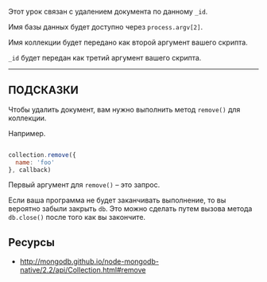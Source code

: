 Этот урок связан с удалением документа по данному `_id`.

Имя базы данных будет доступно через `process.argv[2]`.

Имя коллекции будет передано как второй аргумент вашего скрипта.

`_id` будет передан как третий аргумент вашего скрипта.

-----------------------------------------------------------
## ПОДСКАЗКИ

Чтобы удалить документ, вам нужно выполнить метод `remove()` для коллекции.

Например.

```js

collection.remove({
  name: 'foo'
}, callback)
```

Первый аргумент для `remove()` – это запрос.

Если ваша программа не будет заканчивать выполнение, то вы вероятно забыли закрыть `db`. 
Это можно сделать путем вызова метода `db.close()` после того как вы закончите.

## Ресурсы
* http://mongodb.github.io/node-mongodb-native/2.2/api/Collection.html#remove
